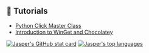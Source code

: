 ## :movie_camera: Tutorials
- [Python Click Master Class](https://youtu.be/DO-QWK-o0jU)
- [Introduction to WinGet and Chocolatey](https://www.youtube.com/watch?v=W1ZKCKKpT4Y)

[![Jasper's GitHub stat card](https://github-readme-stats.vercel.app/api?username=jasper-zanjani&show_icons=true&hide_rank=true&include_all_commits=true&count_private=true&hide=prs)](https://linkedin.com/in/jasper-zanjani)
[![Jasper's top languages](https://github-readme-stats.vercel.app/api/top-langs/?username=jasper-zanjani&layout=compact)](https://linkedin.com/in/jasper-zanjani)

